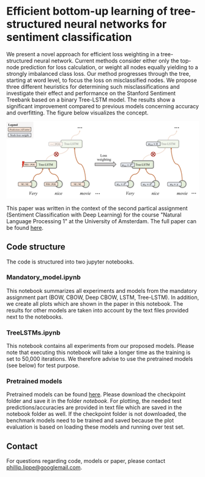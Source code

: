 # Efficient bottom-up learning of tree-structured neural networks for sentiment classification
We present a novel approach for   efficient   loss   weighting   in   a   tree-structured neural network.  Current methods consider either only the top-node prediction for loss calculation,  or weight all nodes equally yielding to a strongly imbalanced class loss.  Our method progresses through the tree, starting at word level, to focus the loss on misclassified nodes.  We propose  three  different  heuristics  for  determining  such  misclassifications  and  investigate their effect and performance on the Stanford Sentiment Treebank based on a binary Tree-LSTM model. The results show a significant improvement compared to  previous  models  concerning  accuracy and overfitting. The figure below visualizes the concept.

![alt text](https://raw.githubusercontent.com/phlippe/NLP_Project/master/paper/general_concept_extended.png)

This paper was written in the context of the second partical assignment (Sentiment Classification with Deep Learning) for the course "Natural Language Processing 1" at the University of Amsterdam. The full paper can be found [here](paper/NLP1_Paper_Lippe_Halm.pdf).

## Code structure

The code is structured into two jupyter notebooks. 

### Mandatory_model.ipynb

This notebook summarizes all experiments and models from the mandatory assignment part (BOW, CBOW, Deep CBOW, LSTM, Tree-LSTM). In addition, we create all plots which are shown in the paper in this notebook. The results for other models are taken into account by the text files provided next to the notebooks.

### TreeLSTMs.ipynb

This notebook contains all experiments from our proposed models. Please note that executing this notebook will take a longer time as the training is set to 50,000 iterations. We therefore advise to use the pretrained models (see below) for test purpose.

### Pretrained models

Pretrained models can be found [here](https://drive.google.com/drive/folders/1WqqQ5VwCGF1vCLMWWIsh54Z7pkjsvo30?usp=sharing). Please download the checkpoint folder and save it in the folder _notebook_. For plotting, the needed test predictions/accuracies are provided in text file which are saved in the notebook folder as well. If the checkpoint folder is not downloaded, the benchmark models need to be trained and saved because the plot evaluation is based on loading these models and running over test set.

## Contact
For questions regarding code, models or paper, please contact phillip.lippe@googlemail.com.
